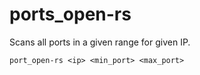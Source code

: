 # ports_open-rs

Scans all ports in a given range for given IP.

`port_open-rs <ip> <min_port> <max_port>`